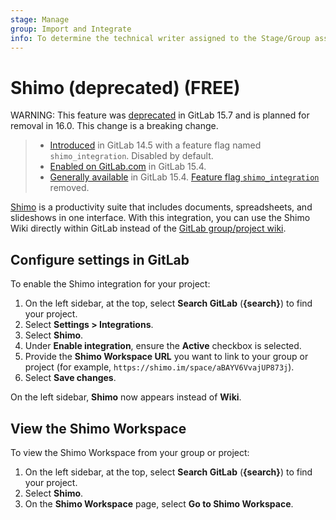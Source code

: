 ```yaml
---
stage: Manage
group: Import and Integrate
info: To determine the technical writer assigned to the Stage/Group associated with this page, see https://about.gitlab.com/handbook/product/ux/technical-writing/#assignments
---
```


<!--- start_remove The following content will be removed on remove_date: '2023-08-22' -->

# Shimo (deprecated) **(FREE)**

WARNING:
This feature was [deprecated](https://gitlab.com/gitlab-org/gitlab/-/issues/377824) in GitLab 15.7
and is planned for removal in 16.0.
This change is a breaking change.

> - [Introduced](https://gitlab.com/gitlab-org/gitlab/-/issues/343386) in GitLab 14.5 with a feature flag named `shimo_integration`. Disabled by default.
> - [Enabled on GitLab.com](https://gitlab.com/gitlab-org/gitlab/-/issues/345356) in GitLab 15.4.
> - [Generally available](https://gitlab.com/gitlab-org/gitlab/-/issues/345356) in GitLab 15.4. [Feature flag `shimo_integration`](https://gitlab.com/gitlab-org/gitlab/-/issues/345356) removed.

[Shimo](https://shimo.im/) is a productivity suite that includes documents, spreadsheets, and slideshows in one interface. With this integration, you can use the Shimo Wiki directly within GitLab instead of the [GitLab group/project wiki](../wiki/index.md).

## Configure settings in GitLab

To enable the Shimo integration for your project:

1. On the left sidebar, at the top, select **Search GitLab** (**{search}**) to find your project.
1. Select **Settings > Integrations**.
1. Select **Shimo**.
1. Under **Enable integration**, ensure the **Active** checkbox is selected.
1. Provide the **Shimo Workspace URL** you want to link to your group or project (for example, `https://shimo.im/space/aBAYV6VvajUP873j`).
1. Select **Save changes**.

On the left sidebar, **Shimo** now appears instead of **Wiki**.

## View the Shimo Workspace

To view the Shimo Workspace from your group or project:

1. On the left sidebar, at the top, select **Search GitLab** (**{search}**) to find your project.
1. Select **Shimo**.
1. On the **Shimo Workspace** page, select **Go to Shimo Workspace**.

<!--- end_remove -->
